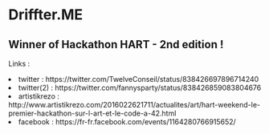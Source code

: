 # Driffter.ME

<h2> Winner of Hackathon HART - 2nd edition ! </h2>

Links :

<li> twitter : https://twitter.com/TwelveConseil/status/838426697896714240 </li>
<li> twitter(2) : https://twitter.com/fannysparty/status/838426859083804676 </li>
<li> artistikrezo : http://www.artistikrezo.com/2016022621711/actualites/art/hart-weekend-le-premier-hackathon-sur-l-art-et-le-code-a-42.html </li>
<li> facebook : https://fr-fr.facebook.com/events/1164280766915652/ </li>


    

